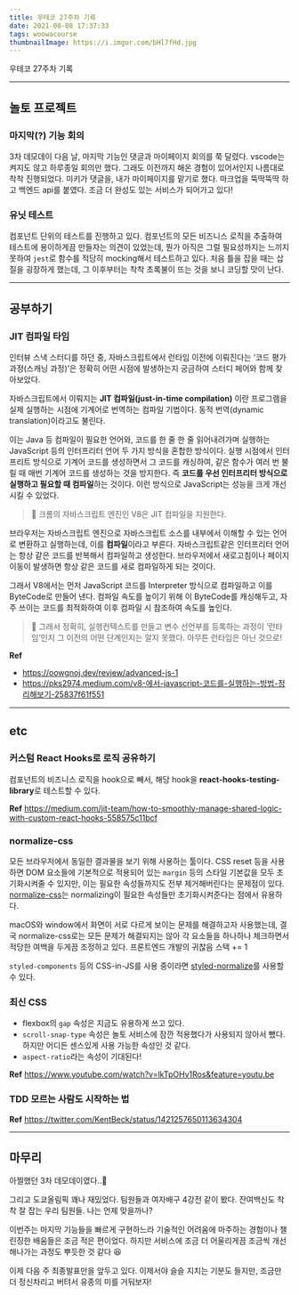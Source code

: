 ```yaml
---
title: 우테코 27주차 기록
date: 2021-08-08 17:37:33
tags: woowacourse
thumbnailImage: https://i.imgur.com/bHl7fHd.jpg
---
```


우테코 27주차 기록

<!-- more -->

---

## 놀토 프로젝트

### 마지막(?) 기능 회의

3차 데모데이 다음 날, 마지막 기능인 댓글과 마이페이지 회의를 쭉 달렸다. vscode는 켜지도 않고 하루종일 회의만 했다. 그래도 이전까지 해온 경험이 있어서인지 나름대로 착착 진행되었다. 미키가 댓글을, 내가 마이페이지를 맡기로 했다. 마크업을 뚝딱뚝딱 하고 백엔드 api를 붙였다. 조금 더 완성도 있는 서비스가 되어가고 있다!

### 유닛 테스트

컴포넌트 단위의 테스트를 진행하고 있다. 컴포넌트의 모든 비즈니스 로직을 추출하여 테스트에 용이하게끔 만들자는 의견이 있었는데, 뭔가 아직은 그럴 필요성까지는 느끼지 못하여 `jest`로 함수를 적당히 mocking해서 테스트하고 있다. 처음 틀을 잡을 때는 삽질을 굉장하게 했는데, 그 이후부터는 착착 초록불이 뜨는 것을 보니 코딩할 맛이 난다.

---

## 공부하기

### JIT 컴파일 타임

인터뷰 스낵 스터디를 하던 중, 자바스크립트에서 런타임 이전에 이뤄진다는 ‘코드 평가 과정(스캐닝 과정)’은 정확히 어떤 시점에 발생하는지 궁금하여 스터디 페어와 함께 찾아보았다.

자바스크립트에서 이뤄지는 **JIT 컴파일(just-in-time compilation)** 이란 프로그램을 실제 실행하는 시점에 기계어로 번역하는 컴파일 기법이다. 동적 번역(dynamic translation)이라고도 불린다.

이는 Java 등 컴파일이 필요한 언어와, 코드를 한 줄 한 줄 읽어내려가며 실행하는 JavaScript 등의 인터프리터 언어 두 가지 방식을 혼합한 방식이다. 실행 시점에서 인터프리트 방식으로 기계어 코드를 생성하면서 그 코드를 캐싱하여, 같은 함수가 여러 번 불릴 때 매번 기계어 코드를 생성하는 것을 방지한다. 즉 **코드를 우선 인터프리터 방식으로 실행하고 필요할 때 컴파일**하는 것이다. 이런 방식으로 JavaScript는 성능을 크게 개선시킬 수 있었다.

> 👾 크롬의 자바스크립트 엔진인 V8은 JIT 컴파일을 지원한다.

브라우저는 자바스크립트 엔진으로 자바스크립트 소스를 내부에서 이해할 수 있는 언어로 변환하고 실행하는데, 이를 **컴파일**이라고 부른다. 자바스크립트같은 인터프리터 언어는 항상 같은 코드를 반복해서 컴파일하고 생성한다. 브라우저에서 새로고침이나 페이지 이동이 발생하면 항상 같은 코드를 새로 컴파일하게 되는 것이다.

그래서 V8에서는 먼저 JavaScript 코드를 Interpreter 방식으로 컴파일하고 이를 ByteCode로 만들어 낸다. 컴파일 속도를 높이기 위해 이 ByteCode를 캐싱해두고, 자주 쓰이는 코드를 최적화하여 이후 컴파일 시 참조하여 속도를 높인다.

> 🤔 그래서 정확히, 실행컨텍스트를 만들고 변수 선언부를 등록하는 과정이 ‘런타임’인지 그 이전의 어떤 단계인지는 알지 못했다. 아무튼 런타임은 아닌 것으로!

**Ref**

- https://oowgnoj.dev/review/advanced-js-1
- https://pks2974.medium.com/v8-에서-javascript-코드를-실행하는-방법-정리해보기-25837f61f551

---

## etc

### 커스텀 React Hooks로 로직 공유하기

컴포넌트의 비즈니스 로직을 hook으로 빼서, 해당 hook을 **react-hooks-testing-library**로 테스트할 수 있다.

**Ref** https://medium.com/jit-team/how-to-smoothly-manage-shared-logic-with-custom-react-hooks-558575c11bcf

### normalize-css

모든 브라우저에서 동일한 결과물을 보기 위해 사용하는 툴이다. CSS reset 등을 사용하면 DOM 요소들에 기본적으로 적용되어 있는 `margin` 등의 스타일 기본값을 모두 초기화시켜줄 수 있지만, 이는 필요한 속성들까지도 전부 제거해버린다는 문제점이 있다. [normalize-css](https://necolas.github.io/normalize.css/)는 normalizing이 필요한 속성들만 초기화시켜준다는 점에서 유용하다.

macOS와 window에서 화면이 서로 다르게 보이는 문제를 해결하고자 사용했는데, 결국 normalize-css로는 모든 문제가 해결되지는 않아 각 요소들을 하나하나 체크하면서 적당한 여백을 두게끔 조정하고 있다. 프론트엔드 개발의 귀찮음 스택 += 1

`styled-components` 등의 CSS-in-JS를 사용 중이라면 [styled-normalize](https://www.npmjs.com/package/styled-normalize)를 사용할 수 있다.

### 최신 CSS

- flexbox의 `gap` 속성은 지금도 유용하게 쓰고 있다.
- `scroll-snap-type` 속성은 놀토 서비스에 잠깐 적용했다가 사용되지 않아서 뺐다. 하지만 어디든 센스있게 사용 가능한 속성인 것 같다.
- `aspect-ratio`라는 속성이 기대된다!

**Ref**
https://www.youtube.com/watch?v=lkTpOHv1Ros&feature=youtu.be

### TDD 모르는 사람도 시작하는 법

**Ref**
https://twitter.com/KentBeck/status/1421257650113634304

---

## 마무리

아찔했던 3차 데모데이였다..🥲

그리고 도쿄올림픽 꽤나 재밌었다. 팀원들과 여자배구 4강전 같이 봤다.
잔여백신도 착착 잘 잡는 우리 팀원들. 나는 언제 맞을까나?

이번주는 마지막 기능들을 빠르게 구현하느라 기술적인 어려움에 마주하는 경험이나 챌린징한 배움들은 조금 적은 편이었다. 하지만 서비스에 조금 더 어울리게끔 조금씩 개선해나가는 과정도 뿌듯한 것 같다 😆

이제 다음 주 최종발표만을 앞두고 있다. 이제서야 슬슬 지치는 기분도 들지만, 조금만 더 정신차리고 버텨서 유종의 미를 거둬보자!
